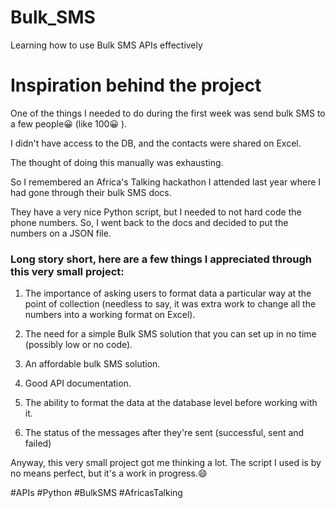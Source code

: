 # Bulk_SMS
Learning how to use Bulk SMS APIs effectively

# Inspiration behind the project

One of the things I needed to do during the first week was send bulk SMS to a few people😀 (like 100😀 ). 

I didn't have access to the DB, and the contacts were shared on Excel.

The thought of doing this manually was exhausting. 

So I remembered an Africa's Talking hackathon I attended last year where I had gone through their bulk SMS docs.

They have a very nice Python script, but I needed to not hard code the phone numbers. So, I went back to the docs and decided to put the numbers on a JSON file.

### Long story short, here are a few things I appreciated through this very small project:

1. The importance of asking users to format data a particular way at the point of collection (needless to say, it was extra work to change all the numbers into a working format on Excel).

2. The need for a simple Bulk SMS solution that you can set up in no time (possibly low or no code).

3. An affordable bulk SMS solution.

4. Good API documentation.

5. The ability to format the data at the database level before working with it.
   
6. The status of the messages after they're sent (successful, sent and failed) 

Anyway, this very small project got me thinking a lot. The script I used is by no means perfect, but it's a work in progress.😄 

#APIs #Python #BulkSMS #AfricasTalking

